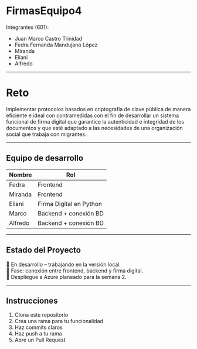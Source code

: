 # FirmasEquipo4

Integrantes (601):
- Juan Marco Castro Trinidad
- Fedra Fernanda Mandujano López
- Miranda
- Eliani
- Alfredo

---

# Reto
Implementar protocolos basados en criptografía de clave pública de manera eficiente e ideal con contramedidas con el fin de desarrollar un sistema funcional de firma digital que garantice la autenticidad e integridad de los documentos y que esté adaptado a las necesidades de una organización social que trabaja con migrantes.

---

##  Equipo de desarrollo

| Nombre             | Rol                         |
|--------------------|-----------------------------|
| Fedra              | Frontend                    |
| Miranda            | Frontend                    |
| Eliani             | Firma Digital en Python     |
| Marco              | Backend + conexión BD       |
| Alfredo            | Backend + conexión BD       |

---

## Estado del Proyecto

🔨 En desarrollo – trabajando en la versión local.  
🧪 Fase: conexión entre frontend, backend y firma digital.  
🚀 Despliegue a Azure planeado para la semana 2.

---

## Instrucciones

1. Clona este repositorio
2. Crea una rama para tu funcionalidad
3. Haz commits claros
4. Haz push a tu rama
5. Abre un Pull Request

